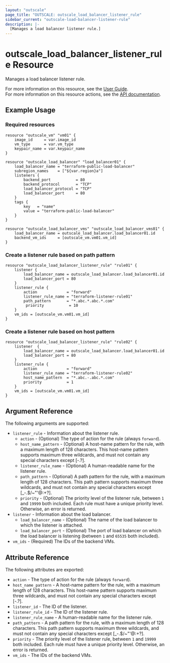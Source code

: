 ```yaml
---
layout: "outscale"
page_title: "OUTSCALE: outscale_load_balancer_listener_rule"
sidebar_current: "outscale-load-balancer-listener-rule"
description: |-
  [Manages a load balancer listener rule.]
---
```


# outscale_load_balancer_listener_rule Resource

Manages a load balancer listener rule.

For more information on this resource, see the [User Guide](https://docs.outscale.com/en/userguide/About-Load-Balancers.html).  
For more information on this resource actions, see the [API documentation](https://docs.outscale.com/api#3ds-outscale-api-listener).

## Example Usage

### Required resources

```hcl
resource "outscale_vm" "vm01" {
    image_id     = var.image_id
    vm_type      = var.vm_type
    keypair_name = var.keypair_name
}

resource "outscale_load_balancer" "load_balancer01" {
    load_balancer_name = "terraform-public-load-balancer"
    subregion_names    = ["${var.region}a"]
    listeners {
        backend_port           = 80
        backend_protocol       = "TCP"
        load_balancer_protocol = "TCP"
        load_balancer_port     = 80
    }
    tags {
        key   = "name"
        value = "terraform-public-load-balancer"
    }
}

resource "outscale_load_balancer_vms" "outscale_load_balancer_vms01" {
    load_balancer_name = outscale_load_balancer.load_balancer01.id
    backend_vm_ids     = [outscale_vm.vm01.vm_id]
}
```

### Create a listener rule based on path pattern

```hcl
resource "outscale_load_balancer_listener_rule" "rule01" {
    listener {
        load_balancer_name = outscale_load_balancer.load_balancer01.id
        load_balancer_port = 80
    }
    listener_rule {
        action             = "forward"
        listener_rule_name = "terraform-listener-rule01"
        path_pattern       = "*.abc.*.abc.*.com"
         priority           = 10
    }
    vm_ids = [outscale_vm.vm01.vm_id]
}
```

### Create a listener rule based on host pattern

```hcl
resource "outscale_load_balancer_listener_rule" "rule02" {
    listener  {
        load_balancer_name = outscale_load_balancer.load_balancer01.id
        load_balancer_port = 80
    }
    listener_rule {
        action             = "forward"
        listener_rule_name = "terraform-listener-rule02"
        host_name_pattern  = "*.abc.-.abc.*.com"
        priority           = 1
    }
    vm_ids = [outscale_vm.vm01.vm_id]
}
```

## Argument Reference

The following arguments are supported:

* `listener_rule` - Information about the listener rule.
    * `action` - (Optional) The type of action for the rule (always `forward`).
    * `host_name_pattern` - (Optional) A host-name pattern for the rule, with a maximum length of 128 characters. This host-name pattern supports maximum three wildcards, and must not contain any special characters except [-.?]. 
    * `listener_rule_name` - (Optional) A human-readable name for the listener rule.
    * `path_pattern` - (Optional) A path pattern for the rule, with a maximum length of 128 characters. This path pattern supports maximum three wildcards, and must not contain any special characters except [_-.$/~&quot;'@:+?].
    * `priority` - (Optional) The priority level of the listener rule, between `1` and `19999` both included. Each rule must have a unique priority level. Otherwise, an error is returned.
* `listener` - Information about the load balancer.
    * `load_balancer_name` - (Optional) The name of the load balancer to which the listener is attached.
    * `load_balancer_port` - (Optional) The port of load balancer on which the load balancer is listening (between `1` and `65535` both included).
* `vm_ids` - (Required) The IDs of the backend VMs.

## Attribute Reference

The following attributes are exported:

* `action` - The type of action for the rule (always `forward`).
* `host_name_pattern` - A host-name pattern for the rule, with a maximum length of 128 characters. This host-name pattern supports maximum three wildcards, and must not contain any special characters except [-.?].
* `listener_id` - The ID of the listener.
* `listener_rule_id` - The ID of the listener rule.
* `listener_rule_name` - A human-readable name for the listener rule.
* `path_pattern` - A path pattern for the rule, with a maximum length of 128 characters. This path pattern supports maximum three wildcards, and must not contain any special characters except [_-.$/~&quot;'@:+?].
* `priority` - The priority level of the listener rule, between `1` and `19999` both included. Each rule must have a unique priority level. Otherwise, an error is returned.
* `vm_ids` - The IDs of the backend VMs.

